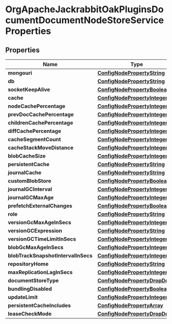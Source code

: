 
# OrgApacheJackrabbitOakPluginsDocumentDocumentNodeStoreServiceProperties

## Properties
Name | Type | Description | Notes
------------ | ------------- | ------------- | -------------
**mongouri** | [**ConfigNodePropertyString**](ConfigNodePropertyString.md) |  |  [optional]
**db** | [**ConfigNodePropertyString**](ConfigNodePropertyString.md) |  |  [optional]
**socketKeepAlive** | [**ConfigNodePropertyBoolean**](ConfigNodePropertyBoolean.md) |  |  [optional]
**cache** | [**ConfigNodePropertyInteger**](ConfigNodePropertyInteger.md) |  |  [optional]
**nodeCachePercentage** | [**ConfigNodePropertyInteger**](ConfigNodePropertyInteger.md) |  |  [optional]
**prevDocCachePercentage** | [**ConfigNodePropertyInteger**](ConfigNodePropertyInteger.md) |  |  [optional]
**childrenCachePercentage** | [**ConfigNodePropertyInteger**](ConfigNodePropertyInteger.md) |  |  [optional]
**diffCachePercentage** | [**ConfigNodePropertyInteger**](ConfigNodePropertyInteger.md) |  |  [optional]
**cacheSegmentCount** | [**ConfigNodePropertyInteger**](ConfigNodePropertyInteger.md) |  |  [optional]
**cacheStackMoveDistance** | [**ConfigNodePropertyInteger**](ConfigNodePropertyInteger.md) |  |  [optional]
**blobCacheSize** | [**ConfigNodePropertyInteger**](ConfigNodePropertyInteger.md) |  |  [optional]
**persistentCache** | [**ConfigNodePropertyString**](ConfigNodePropertyString.md) |  |  [optional]
**journalCache** | [**ConfigNodePropertyString**](ConfigNodePropertyString.md) |  |  [optional]
**customBlobStore** | [**ConfigNodePropertyBoolean**](ConfigNodePropertyBoolean.md) |  |  [optional]
**journalGCInterval** | [**ConfigNodePropertyInteger**](ConfigNodePropertyInteger.md) |  |  [optional]
**journalGCMaxAge** | [**ConfigNodePropertyInteger**](ConfigNodePropertyInteger.md) |  |  [optional]
**prefetchExternalChanges** | [**ConfigNodePropertyBoolean**](ConfigNodePropertyBoolean.md) |  |  [optional]
**role** | [**ConfigNodePropertyString**](ConfigNodePropertyString.md) |  |  [optional]
**versionGcMaxAgeInSecs** | [**ConfigNodePropertyInteger**](ConfigNodePropertyInteger.md) |  |  [optional]
**versionGCExpression** | [**ConfigNodePropertyString**](ConfigNodePropertyString.md) |  |  [optional]
**versionGCTimeLimitInSecs** | [**ConfigNodePropertyInteger**](ConfigNodePropertyInteger.md) |  |  [optional]
**blobGcMaxAgeInSecs** | [**ConfigNodePropertyInteger**](ConfigNodePropertyInteger.md) |  |  [optional]
**blobTrackSnapshotIntervalInSecs** | [**ConfigNodePropertyInteger**](ConfigNodePropertyInteger.md) |  |  [optional]
**repositoryHome** | [**ConfigNodePropertyString**](ConfigNodePropertyString.md) |  |  [optional]
**maxReplicationLagInSecs** | [**ConfigNodePropertyInteger**](ConfigNodePropertyInteger.md) |  |  [optional]
**documentStoreType** | [**ConfigNodePropertyDropDown**](ConfigNodePropertyDropDown.md) |  |  [optional]
**bundlingDisabled** | [**ConfigNodePropertyBoolean**](ConfigNodePropertyBoolean.md) |  |  [optional]
**updateLimit** | [**ConfigNodePropertyInteger**](ConfigNodePropertyInteger.md) |  |  [optional]
**persistentCacheIncludes** | [**ConfigNodePropertyArray**](ConfigNodePropertyArray.md) |  |  [optional]
**leaseCheckMode** | [**ConfigNodePropertyDropDown**](ConfigNodePropertyDropDown.md) |  |  [optional]



